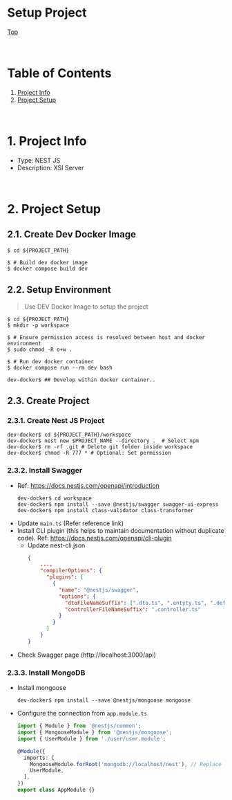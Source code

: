 # Setup Project

[Top](./README.md)

<br>

# Table of Contents
1. [Project Info](#ProjectInfo)
2. [Project Setup](#ProjectSetup)

<br>

# 1. Project Info <a name="ProjectInfo"></a>
- Type: NEST JS
- Description: XSI Server

<br>

# 2. Project Setup <a name="ProjectSetup"></a>

## 2.1. Create Dev Docker Image
```console
$ cd ${PROJECT_PATH}

$ # Build dev docker image
$ docker compose build dev
```

## 2.2. Setup Environment
> Use DEV Docker Image to setup the project
```console
$ cd ${PROJECT_PATH}
$ mkdir -p workspace

$ # Ensure permission access is resolved between host and docker environment
$ sudo chmod -R o+w . 

$ # Run dev docker container
$ docker compose run --rm dev bash

dev-docker$ ## Develop within docker container..
```

## 2.3. Create Project

### 2.3.1. Create Nest JS Project
```console
dev-docker$ cd ${PROJECT_PATH}/workspace
dev-docker$ nest new $PROJECT_NAME --directory .  # Select npm
dev-docker$ rm -rf .git # Delete git folder inside workspace
dev-docker$ chmod -R 777 * # Optional: Set permission
```

### 2.3.2. Install Swagger
- Ref: https://docs.nestjs.com/openapi/introduction
  ```console
  dev-docker$ cd workspace
  dev-docker$ npm install --save @nestjs/swagger swagger-ui-express
  dev-docker$ npm install class-validator class-transformer
  ```
- Update `main.ts` (Refer reference link)
- Install CLI plugin (this helps to maintain documentation without duplicate code). Ref: https://docs.nestjs.com/openapi/cli-plugin
  - Update nest-cli.json
    ```json
    {
        ...,
        "compilerOptions": {
          "plugins": [
            {
              "name": "@nestjs/swagger",
              "options": {
                "dtoFileNameSuffix": [".dto.ts", ".entyty.ts", ".def.ts"],
                "controllerFileNameSuffix": ".controller.ts"
              }
            }
          ]
        }
    }
    ```
- Check Swagger page (http://localhost:3000/api)

### 2.3.3. Install MongoDB
- Install mongoose
  ```console
  dev-docker$ npm install --save @nestjs/mongoose mongoose
  ```
- Configure the connection from `app.module.ts`
  ```ts
  import { Module } from '@nestjs/common';
  import { MongooseModule } from '@nestjs/mongoose';
  import { UserModule } from './user/user.module';

  @Module({
    imports: [
      MongooseModule.forRoot('mongodb://localhost/nest'), // Replace with your MongoDB connection string
      UserModule,
    ],
  })
  export class AppModule {}
  ```

<br>

